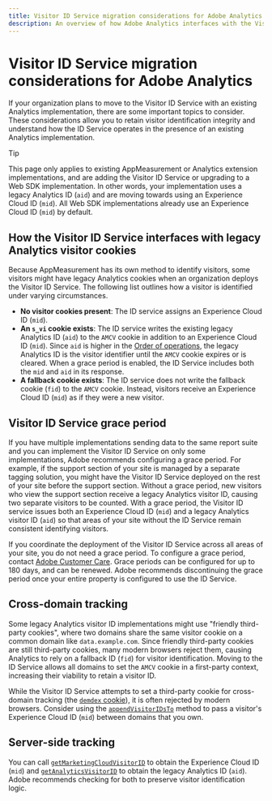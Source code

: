 ```yaml
---
title: Visitor ID Service migration considerations for Adobe Analytics
description: An overview of how Adobe Analytics interfaces with the Visitor ID Service.
---
```

# Visitor ID Service migration considerations for Adobe Analytics

If your organization plans to move to the Visitor ID Service with an existing Analytics implementation, there are some important topics to consider. These considerations allow you to retain visitor identification integrity and understand how the ID Service operates in the presence of an existing Analytics implementation.

>[!TIP]
>
>This page only applies to existing AppMeasurement or Analytics extension implementations, and are adding the Visitor ID Service or upgrading to a Web SDK implementation. In other words, your implementation uses a legacy Analytics ID (`aid`) and are moving towards using an Experience Cloud ID (`mid`). All Web SDK implementations already use an Experience Cloud ID (`mid`) by default.

## How the Visitor ID Service interfaces with legacy Analytics visitor cookies

Because AppMeasurement has its own method to identify visitors, some visitors might have legacy Analytics cookies when an organization deploys the Visitor ID Service. The following list outlines how a visitor is identified under varying circumstances.

* **No visitor cookies present**: The ID service assigns an Experience Cloud ID (`mid`).
* **An `s_vi` cookie exists**: The ID service writes the existing legacy Analytics ID (`aid`) to the `AMCV` cookie in addition to an Experience Cloud ID (`mid`). Since `aid` is higher in the [Order of operations](overview.md), the legacy Analytics ID is the visitor identifier until the `AMCV` cookie expires or is cleared. When a grace period is enabled, the ID Service includes both the `mid` and `aid` in its response.
* **A fallback cookie exists**: The ID service does not write the fallback cookie (`fid`) to the `AMCV` cookie. Instead, visitors receive an Experience Cloud ID (`mid`) as if they were a new visitor.

## Visitor ID Service grace period

If you have multiple implementations sending data to the same report suite and you can implement the Visitor ID Service on only some implementations, Adobe recommends configuring a grace period. For example, if the support section of your site is managed by a separate tagging solution, you might have the Visitor ID Service deployed on the rest of your site before the support section. Without a grace period, new visitors who view the support section receive a legacy Analytics visitor ID, causing two separate visitors to be counted. With a grace period, the Visitor ID service issues both an Experience Cloud ID (`mid`) and a legacy Analytics visitor ID (`aid`) so that areas of your site without the ID Service remain consistent identifying visitors.

If you coordinate the deployment of the Visitor ID Service across all areas of your site, you do not need a grace period. To configure a grace period, contact [Adobe Customer Care](https://helpx.adobe.com/marketing-cloud/contact-support.html). Grace periods can be configured for up to 180 days, and can be renewed. Adobe recommends discontinuing the grace period once your entire property is configured to use the ID Service.

## Cross-domain tracking

Some legacy Analytics visitor ID implementations might use "friendly third-party cookies", where two domains share the same visitor cookie on a common domain like `data.example.com`. Since friendly third-party cookies are still third-party cookies, many modern browsers reject them, causing Analytics to rely on a fallback ID (`fid`) for visitor identification. Moving to the ID Service allows all domains to set the `AMCV` cookie in a first-party context, increasing their viability to retain a visitor ID.

While the Visitor ID Service attempts to set a third-party cookie for cross-domain tracking (the [`demdex` cookie](https://experienceleague.adobe.com/en/docs/id-service/using/intro/cookies)), it is often rejected by modern browsers. Consider using the [`appendVisitorIDsTo`](https://experienceleague.adobe.com/en/docs/id-service/using/id-service-api/methods/appendvisitorid) method to pass a visitor's Experience Cloud ID (`mid`) between domains that you own.

## Server-side tracking

You can call [`getMarketingCloudVisitorID`](https://experienceleague.adobe.com/en/docs/id-service/using/id-service-api/methods/getmcvid) to obtain the Experience Cloud ID (`mid`) and [`getAnalyticsVisitorID`](https://experienceleague.adobe.com/en/docs/id-service/using/id-service-api/methods/getanalyticsvisitorid) to obtain the legacy Analytics ID (`aid`). Adobe recommends checking for both to preserve visitor identification logic.
